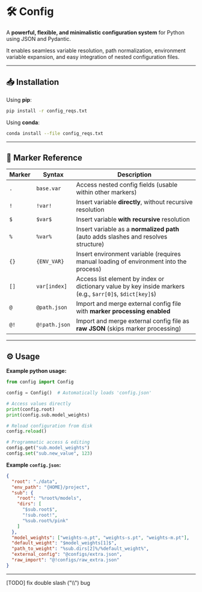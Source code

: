 # 🛠️ Config

A **powerful, flexible, and minimalistic configuration system** for Python using JSON and Pydantic.

It enables seamless variable resolution, path normalization, environment variable expansion, and easy integration of nested configuration files.

---

## 📥 Installation

Using **pip**:

```bash
pip install -r config_reqs.txt
```

Using **conda**:

```bash
conda install --file config_reqs.txt
```

---

## 🔣 Marker Reference

| Marker | Syntax         | Description                                                                                 |
|--------|----------------|---------------------------------------------------------------------------------------------|
| `.`    | `base.var`     | Access nested config fields (usable within other markers)                                  |
| `!`    | `!var!`        | Insert variable **directly**, without recursive resolution                                  |
| `$`    | `$var$`        | Insert variable **with recursive** resolution                                               |
| `%`    | `%var%`        | Insert variable as a **normalized path** (auto adds slashes and resolves structure)         |
| `{}`   | `{ENV_VAR}`    | Insert environment variable (requires manual loading of environment into the process)       |
| `[]`   | `var[index]`   | Access list element by index or dictionary value by key inside markers (e.g., `$arr[0]$`, `$dict[key]$`) |
| `@`    | `@path.json`   | Import and merge external config file with **marker processing enabled**                    |
| `@!`   | `@!path.json`  | Import and merge external config file as **raw JSON** (skips marker processing)             |


---

## ⚙️ Usage

**Example python usage:**

```python
from config import Config

config = Config()  # Automatically loads 'config.json'

# Access values directly
print(config.root)
print(config.sub.model_weights)

# Reload configuration from disk
config.reload()

# Programmatic access & editing
config.get("sub.model_weights")
config.set("sub.new_value", 123)
```

**Example `config.json`:**

```json
{
  "root": "./data",
  "env_path": "{HOME}/project",
  "sub": {
    "root": "%root%/models",
    "dirs": [
      "$sub.root$",
      "!sub.root!",
      "%sub.root%/pink"
    ]
  },
  "model_weights": ["weights-n.pt", "weights-s.pt", "weights-m.pt"],
  "default_weight": "$model_weights[1]$",
  "path_to_weight": "%sub.dirs[2]%/%default_weight%",
  "external_config": "@configs/extra.json",
  "raw_import": "@!configs/raw_extra.json"
}
```

---

[TODO] fix double slash ("\\\\") bug
